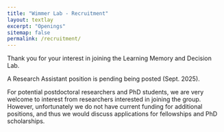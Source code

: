```yaml
---
title: "Wimmer Lab - Recruitment"
layout: textlay
excerpt: "Openings"
sitemap: false
permalink: /recruitment/
---
```


Thank you for your interest in joining the Learning Memory and Decision Lab.

A Research Assistant position is pending being posted (Sept. 2025).

For potential postdoctoral researchers and PhD students, we are very welcome to interest from researchers interested in joining the group. However, unfortunately we do not have current funding for additional positions, and thus we would discuss applications for fellowships and PhD scholarships.

